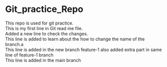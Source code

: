 # Git_practice_Repo
This repo is used for git practice.
<br>
This is my first line in Git read me file.
<br>
Added a new line to check the changes.
<br>
This line is added to learn about the how to change the name of the branch.a
<br>
This line is added in the new branch feature-1 also added extra part in same line of feature-1 branch
<br>
This line is added in the main branch
